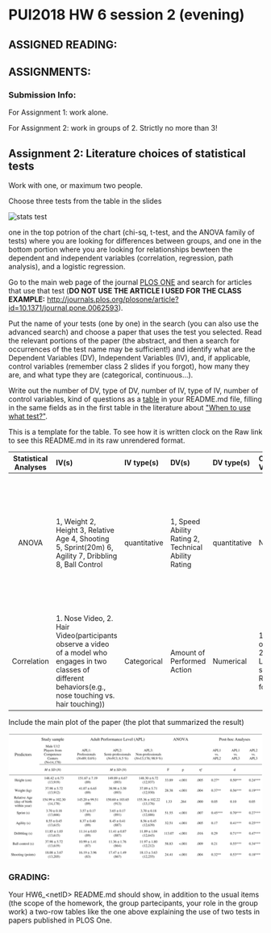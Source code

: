# PUI2018 HW 6 session 2 (evening)

## ASSIGNED READING:


## ASSIGNMENTS:

### Submission Info:

For Assignment 1: work alone. 

For Assignment 2: work in groups of 2. Strictly no more than 3!


## Assignment 2: Literature choices of statistical tests

Work with one, or maximum two people. 

Choose three tests from the table in the slides 

![stats test](statsTable.png)

one in the top potrion of the chart (chi-sq, t-test, and the ANOVA family of tests) where you are looking for differences between groups, and one in the bottom portion where you are looking for relationships bewteen the dependent and independent variables (correlation, regression, path analysis), and a logistic regression.

Go to the main web page of the journal [PLOS ONE](http://journals.plos.org/plosone/) and search for articles that use that test (**DO NOT USE THE ARTICLE I USED FOR THE CLASS EXAMPLE:** http://journals.plos.org/plosone/article?id=10.1371/journal.pone.0062593).

Put the name of your tests (one by one) in the search (you can also use the advanced search) and choose a paper that uses the test you selected. Read the relevant portions of the paper (the abstract, and then a search for occurrences of the test name may be sufficient!) and identify what are the Dependent Variables (DV), Independent Variables (IV), and, if applicable, control variables (remember class 2 slides if you forgot), how many they are, and what type they are (categorical, continuous...). 

Write out the number of DV, type of DV, number of IV, type of IV, number of control variables, kind of questions as a [table](https://github.com/adam-p/markdown-here/wiki/Markdown-Cheatsheet#tables) in your README.md file, filling in the same fields as in the first table in the literature about ["When to use what test?"](https://www.ncbi.nlm.nih.gov/pmc/articles/PMC3116565/). 

This is a template for the table. To see how it is written clock on the Raw link to see this README.md in its raw unrendered format.

| **Statistical Analyses**	|  **IV(s)**  |  **IV type(s)** |  **DV(s)**  |  **DV type(s)**  |  **Control Var** | **Control Var type**  | **Question to be answered** | **_H0_** | **alpha** | **link to paper**| 
|:----------:|:----------|:------------|:-------------|:-------------|:------------|:------------- |:------------------|:----:|:-------:|:-------|
ANOVA	| 1, Weight 2, Height 3, Relative Age 4, Shooting 5, Sprint(20m) 6, Agility 7, Dribbling 8, Ball Control  | quantitative | 1, Speed Ability Rating 2, Technical Ability Rating| quantitative | N/A | N/A | 	Are the 8 independent variables(factors) listed above significant enough to demonstrate adequate speed ability and technical ability ratings that ultimately indicate player's adult performance level (APL) | Factors not statistically significant to determine APL | 0.05 | [The influence of speed abilities and technical skills in early adolescence on adult success in soccer: A long-term prospective analysis using ANOVA and SEM approaches](https://journals.plos.org/plosone/article?id=10.1371/journal.pone.0182211) |
Correlation	|1. Nose Video, 2. Hair Video(participants observe a video of a model who engages in two classes of different behaviors(e.g., nose touching vs. hair touching))|Categorical|Amount of Performed Action|Numerical|1. Amount of friends 2. Learning style 3. Regulatory focus|Categorical|Are mimicry and automatic imitation are correlated| Mimicry and automatic imitation are not positively correlated|0.05|[Mimicry and automatic immitation are not correlated] (https://journals.plos.org/plosone/article?id=10.1371/journal.pone.0183784)|
  
  
  Include the main plot of the paper (the plot that summarized the result)
  
![main plot](Figure1.PNG)


### GRADING: 

Your HW6\_\<netID\> README.md should show, in addition to the usual items (the scope of the homework, the group partecipants, your role in the group work) a two-row tables like the one above explaining the use of two tests in papers published in PLOS One.


